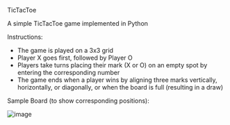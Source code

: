 TicTacToe 

A simple TicTacToe game implemented in Python 

Instructions: 
- The game is played on a 3x3 grid
- Player X goes first, followed by Player O
- Players take turns placing their mark (X or O) on an empty spot by entering the corresponding number 
- The game ends when a player wins by aligning three marks vertically, horizontally, or diagonally, or when the board is full (resulting in a draw)

Sample Board (to show corresponding positions):


![image](https://github.com/user-attachments/assets/2af9abbe-0043-4102-9acc-e4dc7329a8bf)


